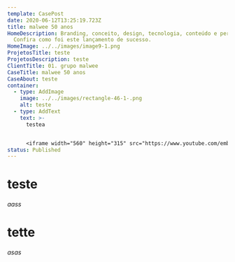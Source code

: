 ```yaml
---
template: CasePost
date: 2020-06-12T13:25:19.723Z
title: malwee 50 anos
HomeDescription: Branding, conceito, design, tecnologia, conteúdo e performance.
  Confira como foi este lançamento de sucesso.
HomeImage: ../../images/image9-1.png
ProjetosTitle: teste
ProjetosDescription: teste
ClientTitle: 01. grupo malwee
CaseTitle: malwee 50 anos
CaseAbout: teste
container:
  - type: AddImage
    image: ../../images/rectangle-46-1-.png
    alt: teste
  - type: AddText
    text: >-
      testea


      <iframe width="560" height="315" src="https://www.youtube.com/embed/Fe2eHypip0Q" frameborder="0" allow="accelerometer; autoplay; encrypted-media; gyroscope; picture-in-picture" allowfullscreen></iframe>
status: Published
---
```

# teste

###### aass

# tette

###### asas